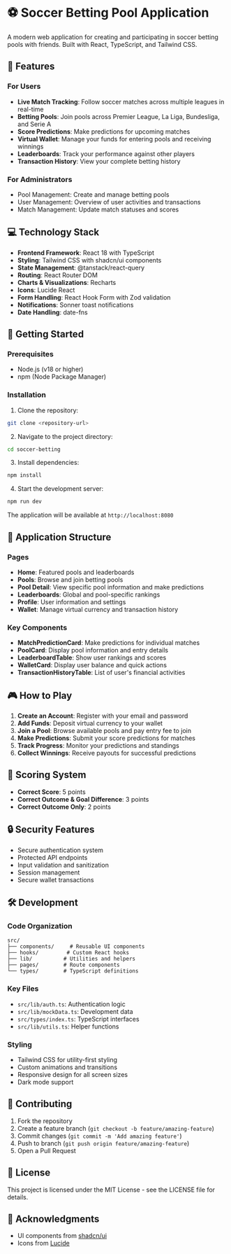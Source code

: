 
# ⚽ Soccer Betting Pool Application

A modern web application for creating and participating in soccer betting pools with friends. Built with React, TypeScript, and Tailwind CSS.

## 🌟 Features

### For Users
- **Live Match Tracking**: Follow soccer matches across multiple leagues in real-time
- **Betting Pools**: Join pools across Premier League, La Liga, Bundesliga, and Serie A
- **Score Predictions**: Make predictions for upcoming matches
- **Virtual Wallet**: Manage your funds for entering pools and receiving winnings
- **Leaderboards**: Track your performance against other players
- **Transaction History**: View your complete betting history

### For Administrators
- Pool Management: Create and manage betting pools
- User Management: Overview of user activities and transactions
- Match Management: Update match statuses and scores

## 💻 Technology Stack

- **Frontend Framework**: React 18 with TypeScript
- **Styling**: Tailwind CSS with shadcn/ui components
- **State Management**: @tanstack/react-query
- **Routing**: React Router DOM
- **Charts & Visualizations**: Recharts
- **Icons**: Lucide React
- **Form Handling**: React Hook Form with Zod validation
- **Notifications**: Sonner toast notifications
- **Date Handling**: date-fns

## 🚀 Getting Started

### Prerequisites

- Node.js (v18 or higher)
- npm (Node Package Manager)

### Installation

1. Clone the repository:
```bash
git clone <repository-url>
```

2. Navigate to the project directory:
```bash
cd soccer-betting
```

3. Install dependencies:
```bash
npm install
```

4. Start the development server:
```bash
npm run dev
```

The application will be available at `http://localhost:8080`

## 📱 Application Structure

### Pages
- **Home**: Featured pools and leaderboards
- **Pools**: Browse and join betting pools
- **Pool Detail**: View specific pool information and make predictions
- **Leaderboards**: Global and pool-specific rankings
- **Profile**: User information and settings
- **Wallet**: Manage virtual currency and transaction history

### Key Components
- **MatchPredictionCard**: Make predictions for individual matches
- **PoolCard**: Display pool information and entry details
- **LeaderboardTable**: Show user rankings and scores
- **WalletCard**: Display user balance and quick actions
- **TransactionHistoryTable**: List of user's financial activities

## 🎮 How to Play

1. **Create an Account**: Register with your email and password
2. **Add Funds**: Deposit virtual currency to your wallet
3. **Join a Pool**: Browse available pools and pay entry fee to join
4. **Make Predictions**: Submit your score predictions for matches
5. **Track Progress**: Monitor your predictions and standings
6. **Collect Winnings**: Receive payouts for successful predictions

## 📝 Scoring System

- **Correct Score**: 5 points
- **Correct Outcome & Goal Difference**: 3 points
- **Correct Outcome Only**: 2 points

## 🔒 Security Features

- Secure authentication system
- Protected API endpoints
- Input validation and sanitization
- Session management
- Secure wallet transactions

## 🛠️ Development

### Code Organization
```
src/
├── components/     # Reusable UI components
├── hooks/         # Custom React hooks
├── lib/          # Utilities and helpers
├── pages/        # Route components
└── types/        # TypeScript definitions
```

### Key Files
- `src/lib/auth.ts`: Authentication logic
- `src/lib/mockData.ts`: Development data
- `src/types/index.ts`: TypeScript interfaces
- `src/lib/utils.ts`: Helper functions

### Styling
- Tailwind CSS for utility-first styling
- Custom animations and transitions
- Responsive design for all screen sizes
- Dark mode support

## 🤝 Contributing

1. Fork the repository
2. Create a feature branch (`git checkout -b feature/amazing-feature`)
3. Commit changes (`git commit -m 'Add amazing feature'`)
4. Push to branch (`git push origin feature/amazing-feature`)
5. Open a Pull Request

## 📄 License

This project is licensed under the MIT License - see the LICENSE file for details.

## 🙏 Acknowledgments

- UI components from [shadcn/ui](https://ui.shadcn.com)
- Icons from [Lucide](https://lucide.dev)

